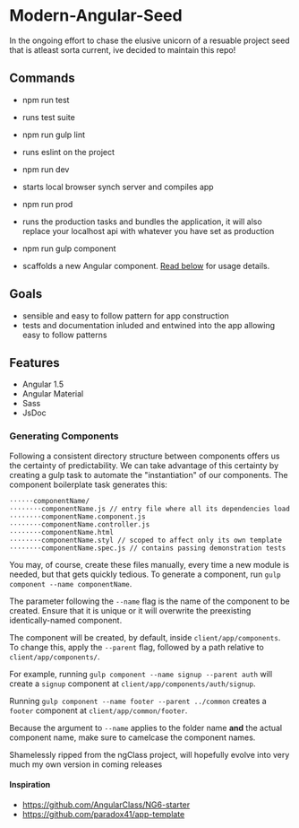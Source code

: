 # Modern-Angular-Seed
In the ongoing effort to chase the elusive unicorn of a resuable project seed that is atleast sorta current, ive decided to maintain this repo!

## Commands
* npm run test
- runs test suite
* npm run gulp lint 
- runs eslint on the project
* npm run dev
- starts local browser synch server and compiles app
* npm run prod
- runs the production tasks and bundles the application, it will also replace your localhost api with whatever you have set as production
* npm run gulp component   
- scaffolds a new Angular component. [Read below](#generating-components) for usage details.


## Goals
* sensible and easy to follow pattern for app construction
* tests and documentation inluded and entwined into the app allowing easy to follow patterns

## Features
* Angular 1.5
* Angular Material
* Sass
* JsDoc

### Generating Components
Following a consistent directory structure between components offers us the certainty of predictability. We can take advantage of this certainty by creating a gulp task to automate the "instantiation" of our components. The component boilerplate task generates this:
```
⋅⋅⋅⋅⋅⋅componentName/
⋅⋅⋅⋅⋅⋅⋅⋅componentName.js // entry file where all its dependencies load
⋅⋅⋅⋅⋅⋅⋅⋅componentName.component.js
⋅⋅⋅⋅⋅⋅⋅⋅componentName.controller.js
⋅⋅⋅⋅⋅⋅⋅⋅componentName.html
⋅⋅⋅⋅⋅⋅⋅⋅componentName.styl // scoped to affect only its own template
⋅⋅⋅⋅⋅⋅⋅⋅componentName.spec.js // contains passing demonstration tests
```

You may, of course, create these files manually, every time a new module is needed, but that gets quickly tedious.
To generate a component, run `gulp component --name componentName`.

The parameter following the `--name` flag is the name of the component to be created. Ensure that it is unique or it will overwrite the preexisting identically-named component.

The component will be created, by default, inside `client/app/components`. To change this, apply the `--parent` flag, followed by a path relative to `client/app/components/`.

For example, running `gulp component --name signup --parent auth` will create a `signup` component at `client/app/components/auth/signup`.  

Running `gulp component --name footer --parent ../common` creates a `footer` component at `client/app/common/footer`.  

Because the argument to `--name` applies to the folder name **and** the actual component name, make sure to camelcase the component names.

Shamelessly ripped from the ngClass project, will hopefully evolve into very much my own version in coming releases


#### Inspiration
* https://github.com/AngularClass/NG6-starter
* https://github.com/paradox41/app-template